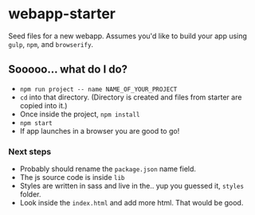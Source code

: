 # webapp-starter
Seed files for a new webapp.
Assumes you'd like to build your app using `gulp`, `npm`, and `browserify`.

## Sooooo... what do I do?

- `npm run project -- name NAME_OF_YOUR_PROJECT`
- `cd` into that directory. (Directory is created and files from starter are copied into it.)
- Once inside the project, `npm install`
- `npm start`
- If app launches in a browser you are good to go!

### Next steps
- Probably should rename the `package.json` name field.
- The js source code is inside `lib`
- Styles are written in sass and live in the.. yup you guessed it, `styles` folder.
- Look inside the `index.html` and add more html. That would be good.
